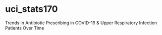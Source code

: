 # uci_stats170
Trends in Antibiotic Prescribing in COVID-19 &amp; Upper Respiratory Infection Patients Over Time
